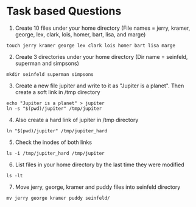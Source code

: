 # Task based Questions 

1. Create 10 files under your home directory (File names = jerry, kramer, george, lex, clark, lois, homer, bart, lisa, and marge)
```
touch jerry kramer george lex clark lois homer bart lisa marge
```

2. Create 3 directories under your home directory (Dir name = seinfeld, superman and simpsons)  
```
mkdir seinfeld superman simpsons
```

3. Create a new file jupiter and write to it as "Jupiter is a planet".  Then create a soft link in /tmp directory
```
echo "Jupiter is a planet" > jupiter
ln -s "$(pwd)/jupiter" /tmp/jupiter
```

4. Also create a hard link of jupiter in /tmp directory

```
ln "$(pwd)/jupiter" /tmp/jupiter_hard
```

5. Check the inodes of both links 
```
ls -i /tmp/jupiter_hard /tmp/jupiter
```

6. List files in your home directory by the last time they were modified
```
ls -lt
```

7. Move jerry, george, kramer and puddy files into seinfeld directory
```
mv jerry george kramer puddy seinfeld/
```

